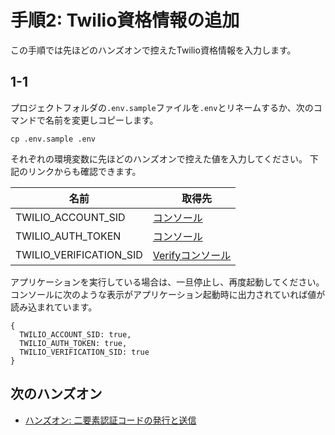 # 手順2: Twilio資格情報の追加

この手順では先ほどのハンズオンで控えたTwilio資格情報を入力します。

## 1-1

プロジェクトフォルダの`.env.sample`ファイルを`.env`とリネームするか、次のコマンドで名前を変更しコピーします。

```
cp .env.sample .env
```
それぞれの環境変数に先ほどのハンズオンで控えた値を入力してください。
下記のリンクからも確認できます。

|  名前  |　取得先  |
| ---- | ---- |
|  TWILIO_ACCOUNT_SID  |  [コンソール](https://jp.twilio.com/console)  |
|  TWILIO_AUTH_TOKEN  |  [コンソール](https://jp.twilio.com/console)  |
|  TWILIO_VERIFICATION_SID  |  [Verifyコンソール](https://jp.twilio.com/console/verify/services)  |

アプリケーションを実行している場合は、一旦停止し、再度起動してください。
コンソールに次のような表示がアプリケーション起動時に出力されていれば値が読み込まれています。

```
{
  TWILIO_ACCOUNT_SID: true,
  TWILIO_AUTH_TOKEN: true,
  TWILIO_VERIFICATION_SID: true
}
```

## 次のハンズオン

- [ハンズオン: 二要素認証コードの発行と送信](/docs/03-Send-2FA-Code/00-Overview.md)